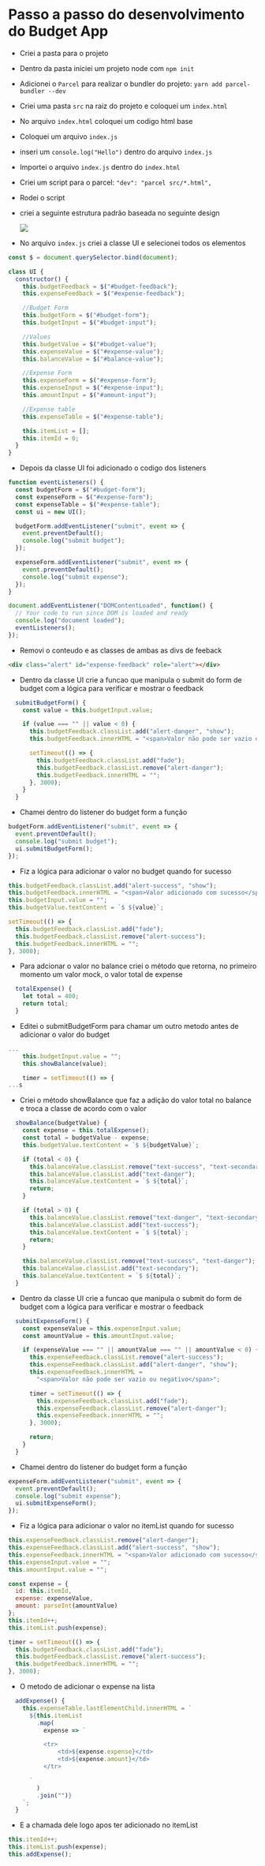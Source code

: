 # Passo a passo do desenvolvimento do Budget App

- Criei a pasta para o projeto
- Dentro da pasta iniciei um projeto node com `npm init`
- Adicionei o `Parcel` para realizar o bundler do projeto: `yarn add parcel-bundler --dev`
- Criei uma pasta `src` na raiz do projeto e coloquei um `index.html`
- No arquivo `index.html` coloquei um codigo html base
- Coloquei um arquivo `index.js`
- inseri um `console.log("Hello")` dentro do arquivo `index.js`
- Importei o arquivo `index.js` dentro do `index.html`
- Criei um script para o parcel: `"dev": "parcel src/*.html",`
- Rodei o script
- criei a seguinte estrutura padrão baseada no seguinte design

  ![](./mocks/mockup.png)

- No arquivo `index.js` criei a classe UI e selecionei todos os elementos

```js
const $ = document.querySelector.bind(document);

class UI {
  constructor() {
    this.budgetFeedback = $("#budget-feedback");
    this.expenseFeedback = $("#expense-feedback");

    //Budget Form
    this.budgetForm = $("#budget-form");
    this.budgetInput = $("#budget-input");

    //Values
    this.budgetValue = $("#budget-value");
    this.expenseValue = $("#expense-value");
    this.balanceValue = $("#balance-value");

    //Expense Form
    this.expenseForm = $("#expense-form");
    this.expenseInput = $("#expense-input");
    this.amountInput = $("#amount-input");

    //Expense table
    this.expenseTable = $("#expense-table");

    this.itemList = [];
    this.itemId = 0;
  }
}
```

- Depois da classe UI foi adicionado o codigo dos listeners

```js
function eventListeners() {
  const budgetForm = $("#budget-form");
  const expenseForm = $("#expense-form");
  const expenseTable = $("#expense-table");
  const ui = new UI();

  budgetForm.addEventListener("submit", event => {
    event.preventDefault();
    console.log("submit budget");
  });

  expenseForm.addEventListener("submit", event => {
    event.preventDefault();
    console.log("submit expense");
  });
}

document.addEventListener("DOMContentLoaded", function() {
  // Your code to run since DOM is loaded and ready
  console.log("document loaded");
  eventListeners();
});
```

- Removi o conteudo e as classes de ambas as divs de feeback

```html
<div class="alert" id="expense-feedback" role="alert"></div>
```

- Dentro da classe UI crie a funcao que manipula o submit do form de budget com a lógica para verificar e mostrar o feedback

```js
  submitBudgetForm() {
    const value = this.budgetInput.value;

    if (value === "" || value < 0) {
      this.budgetFeedback.classList.add("alert-danger", "show");
      this.budgetFeedback.innerHTML = "<span>Valor não pode ser vazio ou negativo</span>";

      setTimeout(() => {
        this.budgetFeedback.classList.add("fade");
        this.budgetFeedback.classList.remove("alert-danger");
        this.budgetFeedback.innerHTML = "";
      }, 3000);
    }
  }
```

- Chamei dentro do listener do budget form a função

```js
budgetForm.addEventListener("submit", event => {
  event.preventDefault();
  console.log("submit budget");
  ui.submitBudgetForm();
});
```

- Fiz a lógica para adicionar o valor no budget quando for sucesso

```js
this.budgetFeedback.classList.add("alert-success", "show");
this.budgetFeedback.innerHTML = "<span>Valor adicionado com sucesso</span>";
this.budgetInput.value = "";
this.budgetValue.textContent = `$ ${value}`;

setTimeout(() => {
  this.budgetFeedback.classList.add("fade");
  this.budgetFeedback.classList.remove("alert-success");
  this.budgetFeedback.innerHTML = "";
}, 3000);
```

- Para adcionar o valor no balance criei o método que retorna, no primeiro momento um valor mock, o valor total de expense

```js
  totalExpense() {
    let total = 400;
    return total;
  }
```

- Editei o submitBudgetForm para chamar um outro metodo antes de adicionar o valor do budget

```js
...
    this.budgetInput.value = "";
    this.showBalance(value);

    timer = setTimeout(() => {
...s
```

- Criei o método showBalance que faz a adição do valor total no balance e troca a classe de acordo com o valor

```js
  showBalance(budgetValue) {
    const expense = this.totalExpense();
    const total = budgetValue - expense;
    this.budgetValue.textContent = `$ ${budgetValue}`;

    if (total < 0) {
      this.balanceValue.classList.remove("text-success", "text-secondary");
      this.balanceValue.classList.add("text-danger");
      this.balanceValue.textContent = `$ ${total}`;
      return;
    }

    if (total > 0) {
      this.balanceValue.classList.remove("text-danger", "text-secondary");
      this.balanceValue.classList.add("text-success");
      this.balanceValue.textContent = `$ ${total}`;
      return;
    }

    this.balanceValue.classList.remove("text-success", "text-danger");
    this.balanceValue.classList.add("text-secondary");
    this.balanceValue.textContent = `$ ${total}`;
  }
```

- Dentro da classe UI crie a funcao que manipula o submit do form de budget com a lógica para verificar e mostrar o feedback

```js
  submitExpenseForm() {
    const expenseValue = this.expenseInput.value;
    const amountValue = this.amountInput.value;

    if (expenseValue === "" || amountValue === "" || amountValue < 0) {
      this.expenseFeedback.classList.remove("alert-success");
      this.expenseFeedback.classList.add("alert-danger", "show");
      this.expenseFeedback.innerHTML =
        "<span>Valor não pode ser vazio ou negativo</span>";

      timer = setTimeout(() => {
        this.expenseFeedback.classList.add("fade");
        this.expenseFeedback.classList.remove("alert-danger");
        this.expenseFeedback.innerHTML = "";
      }, 3000);

      return;
    }
  }
```

- Chamei dentro do listener do budget form a função

```js
expenseForm.addEventListener("submit", event => {
  event.preventDefault();
  console.log("submit expense");
  ui.submitExpenseForm();
});
```

- Fiz a lógica para adicionar o valor no itemList quando for sucesso

```js
this.expenseFeedback.classList.remove("alert-danger");
this.expenseFeedback.classList.add("alert-success", "show");
this.expenseFeedback.innerHTML = "<span>Valor adicionado com sucesso</span>";
this.expenseInput.value = "";
this.amountInput.value = "";

const expense = {
  id: this.itemId,
  expense: expenseValue,
  amount: parseInt(amountValue)
};
this.itemId++;
this.itemList.push(expense);

timer = setTimeout(() => {
  this.budgetFeedback.classList.add("fade");
  this.budgetFeedback.classList.remove("alert-success");
  this.budgetFeedback.innerHTML = "";
}, 3000);
```

- O metodo de adicionar o expense na lista

```js
  addExpense() {
    this.expenseTable.lastElementChild.innerHTML = `
      ${this.itemList
        .map(
          expense => `

          <tr>
              <td>${expense.expense}</td>
              <td>${expense.amount}</td>
          </tr>

      `
        )
        .join("")}
    `;
  }
```

- E a chamada dele logo apos ter adicionado no itemList

```js
this.itemId++;
this.itemList.push(expense);
this.addExpense();
```
